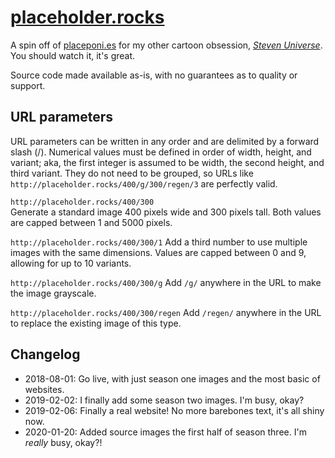 # [placeholder.rocks](https://placeholder.rocks)

A spin off of [placeponi.es](https://github.com/querkmachine/placeponi.es) for my other cartoon obsession, *[Steven Universe](https://en.wikipedia.org/wiki/Steven_Universe)*. You should watch it, it's great.

Source code made available as-is, with no guarantees as to quality or support. 

## URL parameters
URL parameters can be written in any order and are delimited by a forward slash (/). Numerical values must be defined in order of width, height, and variant; aka, the first integer is assumed to be width, the second height, and third variant. They do not need to be grouped, so URLs like `http://placeholder.rocks/400/g/300/regen/3` are perfectly valid. 

`http://placeholder.rocks/400/300`  
Generate a standard image 400 pixels wide and 300 pixels tall. Both values are capped between 1 and 5000 pixels. 

`http://placeholder.rocks/400/300/1`
Add a third number to use multiple images with the same dimensions. Values are capped between 0 and 9, allowing for up to 10 variants. 

`http://placeholder.rocks/400/300/g`
Add `/g/` anywhere in the URL to make the image grayscale. 

`http://placeholder.rocks/400/300/regen` 
Add `/regen/` anywhere in the URL to replace the existing image of this type.

## Changelog

* 2018-08-01: Go live, with just season one images and the most basic of websites.
* 2019-02-02: I finally add some season two images. I'm busy, okay?
* 2019-02-06: Finally a real website! No more barebones text, it's all shiny now.
* 2020-01-20: Added source images the first half of season three. I'm *really* busy, okay?!